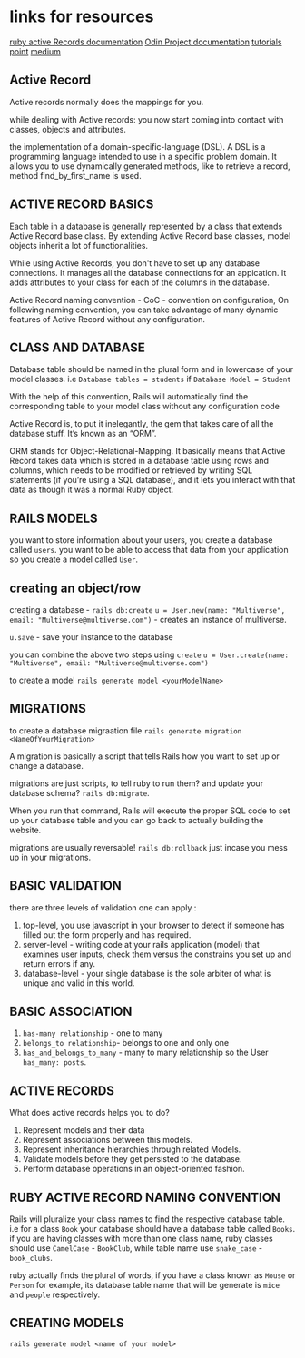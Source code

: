 # links for resources

[ruby active Records documentation](https://guides.rubyonrails.org/active_record_basics.html#schema-conventions)
[Odin Project documentation](https://www.theodinproject.com/lessons/ruby-on-rails-active-record-basics)
[tutorials point](https://www.tutorialspoint.com/ruby-on-rails/rails-active-records.htm)
[medium](https://medium.com/oceanize-geeks/the-active-record-and-data-mappers-of-orm-pattern-eefb8262b7bb#:~:text=Active%20Record%3A%20The%20Web's%20Favorite,to%20the%20table%20upon%20save.)

## Active Record

Active records normally does the mappings for you.

while dealing with Active records: you now start coming into contact with classes, objects and attributes.

the implementation of a domain-specific-language (DSL). A DSL is a programming language intended to use in a specific problem domain. It allows you to use dynamically generated methods, like to retrieve a record, method find_by_first_name is used.

## ACTIVE RECORD BASICS

Each table in a database is generally represented by a class that extends Active Record base class. By extending Active Record base classes, model objects inherit a lot of functionalities.

While using Active Records, you don't have to set up any database connections. It manages all the database connections for an appication. It adds attributes to your class for each of the columns in the database.

Active Record naming convention - CoC - convention on configuration, On following naming convention, you can take advantage of many dynamic features of Active Record without any configuration.

## CLASS AND DATABASE

Database table should be named in the plural form and in lowercase of your model classes. i.e `Database tables = students` if `Database Model = Student`

With the help of this convention, Rails will automatically find the corresponding table to your model class without any configuration code

Active Record is, to put it inelegantly, the gem that takes care of all the database stuff. It’s known as an “ORM”.

ORM stands for Object-Relational-Mapping. It basically means that Active Record takes data which is stored in a database table using rows and columns, which needs to be modified or retrieved by writing SQL statements (if you’re using a SQL database), and it lets you interact with that data as though it was a normal Ruby object.

## RAILS MODELS

you want to store information about your users, you create a database called `users`.
you want to be able to access that data from your application so you create a model called `User`.

## creating an object/row

creating a database - `rails db:create`
`u = User.new(name: "Multiverse", email: "Multiverse@multiverse.com")`  - creates an instance of multiverse.

`u.save` - save your instance to the database

you can combine the above two steps using `create`
`u = User.create(name: "Multiverse", email: "Multiverse@multiverse.com")`

to create a model `rails generate model <yourModelName>`

## MIGRATIONS

to create a database migraation file `rails generate migration <NameOfYourMigration>`

A migration is basically a script that tells Rails how you want to set up or change a database.

migrations are just scripts, to tell ruby to run them? and update your database schema? `rails db:migrate`.

When you run that command, Rails will execute the proper SQL code to set up your database table and you can go back to actually building the website.

migrations are usually reversable! `rails db:rollback` just incase you mess up in your migrations.

## BASIC VALIDATION

there are three levels of validation one can apply :

1. top-level, you use javascript in your browser to detect if someone has filled out the form properly and has required.
2. server-level - writing code at your rails application (model) that examines user inputs, check them versus the constrains you set up and return errors if any.
3. database-level - your single database is the sole arbiter of what is unique and valid in this world.

## BASIC ASSOCIATION

1. `has-many relationship` - one to many
2. `belongs_to relationship`- belongs to one and only one
3. `has_and_belongs_to_many` - many to many relationship
so the User `has_many: posts`.

## ACTIVE RECORDS

What does active records helps you to do?

1. Represent models and their data
2. Represent associations between this models.
3. Represent inheritance hierarchies through related Models.
4. Validate models before they get persisted to the database.
5. Perform database operations in an object-oriented fashion.

## RUBY ACTIVE RECORD NAMING CONVENTION

Rails will pluralize your class names to find the respective database table.
i.e for a class `Book` your database should have a database table called `Books`.
if you are having classes with more than one class name, ruby classes should use `CamelCase` - `BookClub`, while table name use `snake_case` - `book_clubs`.

ruby actually finds the plural of words, if you have a class known as `Mouse` or `Person` for example, its database table name that will be generate is `mice` and `people` respectively.

## CREATING MODELS

`rails generate model <name of your model>`
